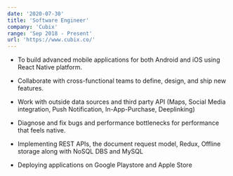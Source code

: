 ```yaml
---
date: '2020-07-30'
title: 'Software Engineer'
company: 'Cubix'
range: 'Sep 2018 - Present'
url: 'https://www.cubix.co/'
---
```



- To build advanced mobile applications for both Android and iOS using React Native platform.

- Collaborate with cross-functional teams to define, design, and ship new features.

- Work with outside data sources and third party API (Maps, Social Media integration, Push Notification, In-App-Purchase, Deeplinking)

- Diagnose and fix bugs and performance bottlenecks for performance that feels native.

- Implementing REST APIs, the document request model, Redux, Offline storage along with
NoSQL DBS and MySQL

- Deploying applications on Google Playstore and Apple Store

<!-- - Certified in Agile, [DevOps](https://drive.google.com/file/d/133QWdIhw9KI0YMKs1SPI_6VQ1ENtMiCe/view?usp=sharing), and MS360 architecture.

- Declared as Winner in Design Thinking Hackathon on Benovative Platform.

- Awarded $300 for securing [Runners Up](https://drive.google.com/file/d/1exB19OoQ5dzU2mg4qbdkNutA25TGBWV3/view?usp=sharing) position in India Innovation ICE Project Fair 2020 among 400+ entries.

- One of 13 finalist teams in Avishkar Sprint #2 for pitching implementation on concept NIRO (Network Intelligence Resource Optimizer)

- Featured amongst the top 10 working women at Amdocs India via the #StrongWomenAtAmdocs initiative as part of International Women's Day 2021.

- Awarded 2 best-selling books for securing the Winner position in Read-a-Logue, re-kindling lost reading habits session.

- Represented July'20 joining batch as one of the hosts at the 'Ask Your Leaders' session. -->
